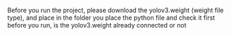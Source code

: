 Before you run the project, please download the yolov3.weight (weight file type), and place in the folder you place the python file and check it first before you run, is the yolov3.weight already connected or not
